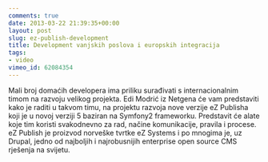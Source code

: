 ```yaml
---
comments: true
date: 2013-03-22 21:39:35+00:00
layout: post
slug: ez-publish-development
title: Development vanjskih poslova i europskih integracija
tags:
- video
vimeo_id: 62084354
---
```


Mali broj domaćih developera ima priliku surađivati s internacionalnim timom na razvoju velikog projekta. Edi Modrić iz Netgena će vam predstaviti kako je raditi u takvom timu, na projektu razvoja nove verzije eZ Publisha koji je u novoj verziji 5 baziran na Symfony2 frameworku. Predstavit će alate koje tim koristi svakodnevno za rad, načine komunikacije, pravila i procese. eZ Publish je proizvod norveške tvrtke eZ Systems i po mnogima je, uz Drupal, jedno od najboljih i najrobusnijih enterprise open source CMS rješenja na svijetu.
